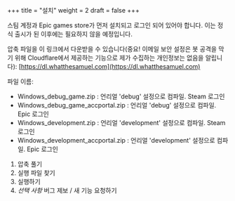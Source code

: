 +++
title = "설치"
weight = 2
draft = false
+++
    
스팀 계정과 Epic games store가 먼저 설치되고 로그인 되어 있어야 합니다. 이는 정식 출시가 된 이후에는 필요하지 않을 예정입니다.
     
압축 파일을 이 링크에서 다운받을 수 있습니다(중요! 이메일 보안 설정은 봇 공격을 막기 위해 Cloudflare에서 제공하는 기능으로 제가 수집하는 개인정보는 없음을 알립니다): [https://dl.whatthesamuel.com](https://dl.whatthesamuel.com)    

파일 이름:
- Windows_debug_game.zip : 언리얼 'debug' 설정으로 컴파일. Steam 로그인
- Windows_debug_game_accportal.zip : 언리얼 'debug' 설정으로 컴파일. Epic 로그인
- Windows_development.zip : 언리얼 'development' 설정으로 컴파일. Steam 로그인
- Windows_development_accportal.zip : 언리얼 'development' 설정으로 컴파일. Epic 로그인

1. 압축 풀기
2. 실행 파일 찾기
3. 실행하기
4. *선택 사항* 버그 제보 / 새 기능 요청하기
